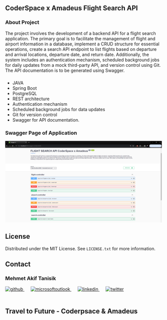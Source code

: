 <!-- ABOUT THE PROJECT -->

## CoderSpace x Amadeus Flight Search API



### About Project

The project involves the development of a backend API for a flight search application. The primary goal is to facilitate the management of flight and airport information in a database, implement a CRUD structure for essential operations, create a search API endpoint to list flights based on departure and arrival locations, departure date, and return date. Additionally, the system includes an authentication mechanism, scheduled background jobs for daily updates from a mock third-party API, and version control using Git. The API documentation is to be generated using Swagger.

### 

* JAVA
* Spring Boot
* PostgreSQL
* REST architecture
* Authentication mechanism
* Scheduled background jobs for data updates
* Git for version control
* Swagger for API documentation.

<!-- OUTPUT SCREENSHOTS -->

### Swagger Page of Application

<img src="images/swagger.png" alt="swagger"  />

<!-- LICENSE -->
## License

Distributed under the MIT License. See `LICENSE.txt` for more information.

<!-- CONTACT -->

## Contact

### Mehmet Akif Tanisik

<a href="https://github.com/mehmet-akif-tanisik" target="_blank">
<img  src=https://img.shields.io/badge/github-%2324292e.svg?&style=for-the-badge&logo=github&logoColor=white alt=github style="margin-bottom: 20px;" />
</a>
<a href = "mailto:matnsk@outlook.com?subject = Feedback&body = Message">
<img src=https://img.shields.io/badge/send-email-email?&style=for-the-badge&logo=microsoftoutlook&color=CD5C5C alt=microsoftoutlook style="margin-bottom: 20px; margin-left:20px" />
</a>
<a href="https://linkedin.com/in/mehmet-akif-tanisik" target="_blank">
<img src=https://img.shields.io/badge/linkedin-%231E77B5.svg?&style=for-the-badge&logo=linkedin&logoColor=white alt=linkedin style="margin-bottom: 20px; margin-left:20px" />
</a>  
<a href="https://twitter.com/makiftanisik" target="_blank">
<img src=https://img.shields.io/badge/twitter-%2300acee.svg?&style=for-the-badge&logo=twitter&logoColor=white alt=twitter style="margin-bottom: 20px; margin-left:20px" />
</a>

<!-- PROJECT-BOOTCAMP-PRACTICUM PART -->

<br />

## Travel to Future - Coderpsace & Amadeus